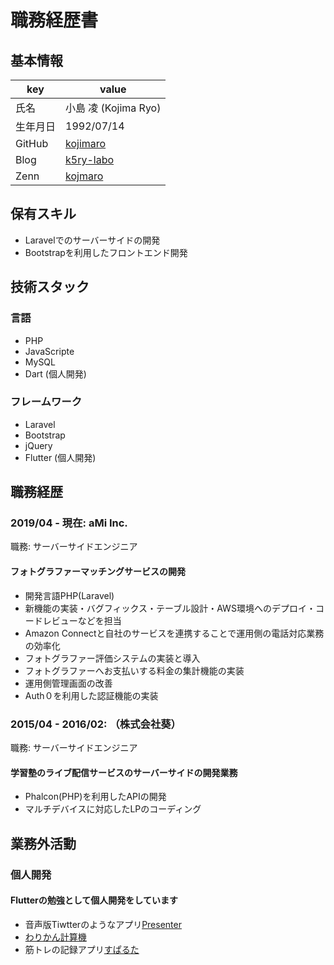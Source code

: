 # 職務経歴書

## 基本情報

|key|value|
|---|-----|
|氏名|小島 凌 (Kojima Ryo)|
|生年月日|1992/07/14|
|GitHub|[kojimaro](https://github.com/kojimaro)|
|Blog|[k5ry-labo](https://kojiryo.com/)|
|Zenn|[kojmaro](https://zenn.dev/kojimaro)|

## 保有スキル
- Laravelでのサーバーサイドの開発
- Bootstrapを利用したフロントエンド開発

## 技術スタック
### 言語
- PHP
- JavaScripte
- MySQL
- Dart (個人開発)

### フレームワーク
- Laravel
- Bootstrap
- jQuery
- Flutter (個人開発)

## 職務経歴

### 2019/04 - 現在: aMi Inc.

職務: サーバーサイドエンジニア

#### フォトグラファーマッチングサービスの開発
- 開発言語PHP(Laravel)
- 新機能の実装・バグフィックス・テーブル設計・AWS環境へのデプロイ・コードレビューなどを担当
- Amazon Connectと自社のサービスを連携することで運用側の電話対応業務の効率化
- フォトグラファー評価システムの実装と導入
- フォトグラファーへお支払いする料金の集計機能の実装
- 運用側管理画面の改善
- Auth０を利用した認証機能の実装

### 2015/04 - 2016/02: （株式会社葵）

職務: サーバーサイドエンジニア

#### 学習塾のライブ配信サービスのサーバーサイドの開発業務
- Phalcon(PHP)を利用したAPIの開発
- マルチデバイスに対応したLPのコーディング

## 業務外活動

### 個人開発
#### Flutterの勉強として個人開発をしています
* 音声版Tiwtterのようなアプリ[Presenter](https://apps.apple.com/us/app/%E5%A3%B0%E3%81%A7%E3%81%A4%E3%81%B6%E3%82%84%E3%81%8Fsns-lounge/id1576341191)
* [わりかん計算機](https://apps.apple.com/us/app/%E3%83%AF%E3%83%AA%E3%82%AB%E3%83%B3%E8%A8%88%E7%AE%97%E6%A9%9F-%E3%82%AB%E3%83%B3%E3%82%BF%E3%83%B3-%E3%82%B7%E3%83%B3%E3%83%97%E3%83%AB/id1477316672)
* 筋トレの記録アプリ[すぱるた](https://apps.apple.com/us/app/%E3%81%99%E3%81%B1%E3%82%8B%E3%81%9F-%E3%83%88%E3%83%AC%E3%83%BC%E3%83%8B%E3%83%B3%E3%82%B0%E3%81%AE%E7%BF%92%E6%85%A3-%E7%AE%A1%E7%90%86/id1553591891)
